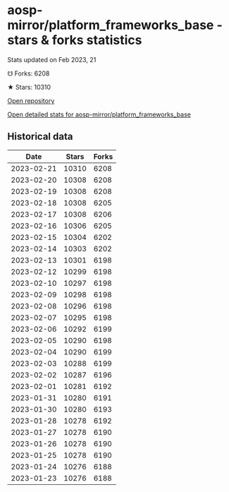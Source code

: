# aosp-mirror/platform_frameworks_base - stars & forks statistics

Stats updated on Feb 2023, 21

☋ Forks: 6208

★ Stars: 10310

[Open repository](https://github.com/aosp-mirror/platform_frameworks_base)

[Open detailed stats for aosp-mirror/platform_frameworks_base](https://reviewgithub.com/rep/aosp-mirror/platform_frameworks_base)

## Historical data
| Date | Stars | Forks |
|------|-------|-------|
| 2023-02-21 | 10310 | 6208 | 
| 2023-02-20 | 10308 | 6208 | 
| 2023-02-19 | 10308 | 6208 | 
| 2023-02-18 | 10308 | 6205 | 
| 2023-02-17 | 10308 | 6206 | 
| 2023-02-16 | 10306 | 6205 | 
| 2023-02-15 | 10304 | 6202 | 
| 2023-02-14 | 10303 | 6202 | 
| 2023-02-13 | 10301 | 6198 | 
| 2023-02-12 | 10299 | 6198 | 
| 2023-02-10 | 10297 | 6198 | 
| 2023-02-09 | 10298 | 6198 | 
| 2023-02-08 | 10296 | 6198 | 
| 2023-02-07 | 10295 | 6198 | 
| 2023-02-06 | 10292 | 6199 | 
| 2023-02-05 | 10290 | 6198 | 
| 2023-02-04 | 10290 | 6199 | 
| 2023-02-03 | 10288 | 6199 | 
| 2023-02-02 | 10287 | 6196 | 
| 2023-02-01 | 10281 | 6192 | 
| 2023-01-31 | 10280 | 6191 | 
| 2023-01-30 | 10280 | 6193 | 
| 2023-01-28 | 10278 | 6192 | 
| 2023-01-27 | 10278 | 6190 | 
| 2023-01-26 | 10278 | 6190 | 
| 2023-01-25 | 10278 | 6190 | 
| 2023-01-24 | 10276 | 6188 | 
| 2023-01-23 | 10276 | 6188 | 

